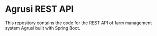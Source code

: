# Agrusi REST API

This repository contains the code for the REST API of farm management system Agrusi built with Spring Boot.
